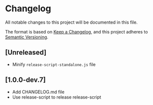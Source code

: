 # Changelog
All notable changes to this project will be documented in this file.

The format is based on [Keep a Changelog](https://keepachangelog.com/en/1.0.0/),
and this project adheres to [Semantic Versioning](https://semver.org/spec/v2.0.0.html).

## [Unreleased]
- Minify `release-script-standalone.js` file

## [1.0.0-dev.7]
- Add CHANGELOG.md file
- Use release-script to release release-script
